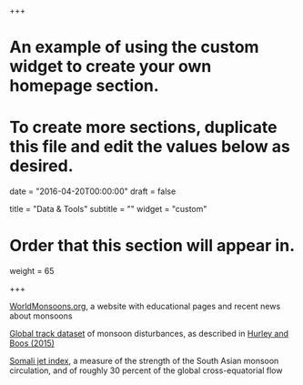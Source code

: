 +++
# An example of using the custom widget to create your own homepage section.
# To create more sections, duplicate this file and edit the values below as desired.

date = "2016-04-20T00:00:00"
draft = false

title = "Data & Tools"
subtitle = ""
widget = "custom"

# Order that this section will appear in.
weight = 65

+++

[WorldMonsoons.org](http://WorldMonsoons.org), a website with educational pages and recent news about monsoons

[Global track dataset](http://worldmonsoons.org/global-monsoon-disturbance-track-dataset) of monsoon disturbances, as described in [Hurley and Boos (2015)](http://boos.netlify.com/publication/hurley2015)

[Somali jet index](http://worldmonsoons.org/vjetindex.html), a measure of the strength of the South Asian monsoon circulation, and of roughly 30 percent of the global cross-equatorial flow
 

